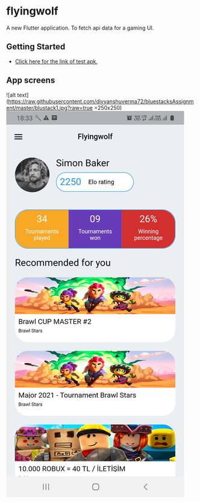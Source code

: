 # flyingwolf

A new Flutter application.
To fetch api data for a gaming UI.

## Getting Started

- [Click here for the link of test apk.](https://drive.google.com/file/d/137qBkee0CzAmhm1lhRCwFfEOPbYpH9bd/view?usp=sharing)

## App screens

![alt text](https://raw.githubusercontent.com/divyanshuverma72/bluestacksAssignment/master/blustack1.jpg?raw=true =250x250)
![alt text](https://raw.githubusercontent.com/divyanshuverma72/bluestacksAssignment/master/bluestack2.jpg?raw=true)



